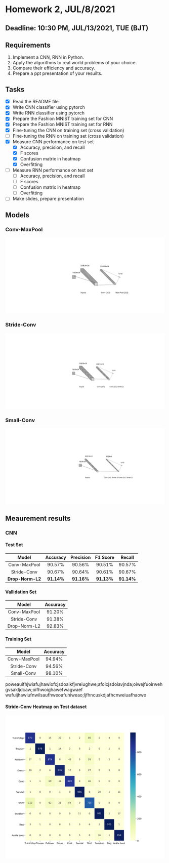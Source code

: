 # Homework 2, JUL/8/2021

## Deadline: 10:30 PM, JUL/13/2021, TUE (BJT)

## Requirements
1. Implement a CNN, RNN in Python.
2. Apply the algorithms to real world problems of your choice.
3. Compare their efficiency and accuracy.
4. Prepare a ppt presentation of your resuilts.

## Tasks
- [x] Read the README file
- [x] Write CNN classifier using pytorch
- [x] Write RNN classifier using pytorch
- [x] Prepare the Fashion MNIST training set for CNN
- [x] Prepare the Fashion MNIST training set for RNN
- [x] Fine-tuning the CNN on training set (cross validation)
- [ ] Fine-tuning the RNN on training set (cross validation)
- [x] Measure CNN performance on test set
    - [x] Accuracy, precision, and recall
    - [x] F scores
    - [x] Confusion matrix in heatmap
    - [x] Overfitting
- [ ] Measure RNN performance on test set
    - [ ] Accuracy, precision, and recall
    - [ ] F scores
    - [ ] Confusion matrix in heatmap
    - [ ] Overfitting
- [ ] Make slides, prepare presentation

## Models
### Conv-MaxPool
![Conv-MaxPool](./plots/arch_conv_pool.svg)
### Stride-Conv
![Stride-Conv](./plots/arch_conv_conv_stride.svg)
### Small-Conv
![Small-Conv](./plots/arch_smallconv_conv_stride.svg)
## Meaurement results
### CNN

#### Test Set
| Model       | Accuracy    | Precision     | F1 Score      | Recall       |
|   :----:    |    :----:   |     :----:    |   :---:       |  :---:       |
| Conv-MaxPool | 90.57%      | 90.56%        | 90.51%        | 90.57%       |
| Stride-Conv | 90.67%      | 90.64%        | 90.61%        | 90.67%       |
| **Drop-Norm-L2**  | **91.14%**      | **91.16%**        | **91.13%**        | **91.14%**       |

#### Vallidation Set
| Model       | Accuracy    |
|   :----:    |    :----:   |
| Conv-MaxPool | 91.20%      |
| Stride-Conv | 91.38%      |
| Drop-Norm-L2  | 92.83%      |

#### Training Set
| Model       | Accuracy    |
|   :----:    |    :----:   |
| Conv-MaxPool | 94.94%      |
| Stride-Conv | 94.56%      |
| Small-Conv  | 98.10%      |
poweauifhjwiafujhawiofcjsdoaikfjvreiughwe;afoicjsdoiavjnda;oiwejfuoirwehgvsakljdcaw;oifhwoighawefwagwaef
wafuijhawiufnwilsaufhweoafuhiweao;ljfhncuskdjafhcnweiuafhaowe
#### Stride-Conv Heatmap on Test dataset
![Heatmap](./plots/heat_map.png)
